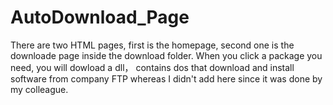# AutoDownload_Page
There are two HTML pages, first is the homepage, second one is the downloade page inside the download folder.
When you click a package you need, you will dowload a dll， contains dos that download and install software from company FTP whereas I didn't add here since it was done by my colleague.

